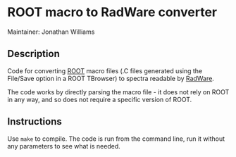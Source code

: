 # ROOT macro to RadWare converter

Maintainer: Jonathan Williams


## Description

Code for converting [ROOT](https://root.cern.ch/) macro files (.C files generated using the File/Save option in a ROOT TBrowser) to spectra readable by [RadWare](https://radware.phy.ornl.gov/).

The code works by directly parsing the macro file - it does not rely on ROOT in any way, and so does not require a specific version of ROOT.


## Instructions

Use `make` to compile.  The code is run from the command line, run it without any parameters to see what is needed.

